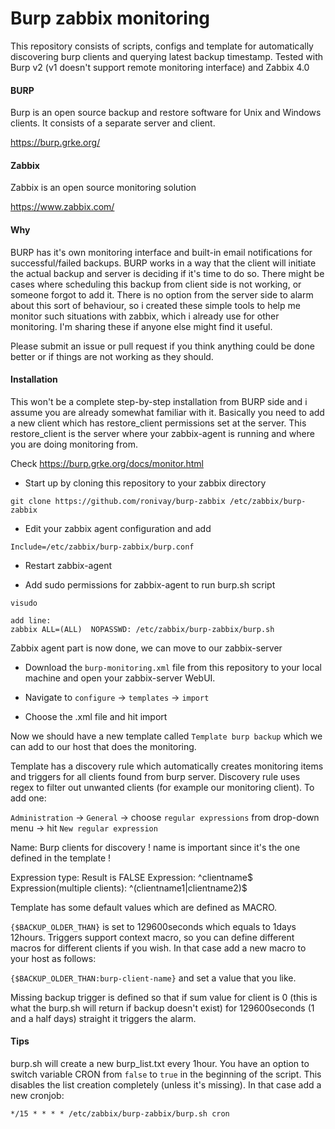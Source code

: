 # Burp zabbix monitoring

This repository consists of scripts, configs and template for automatically discovering burp clients and querying latest backup timestamp. Tested with Burp v2 (v1 doesn't support remote monitoring interface) and Zabbix 4.0

#### BURP

Burp is an open source backup and restore software for Unix and Windows clients. It consists of a separate server and client.

https://burp.grke.org/

#### Zabbix

Zabbix is an open source monitoring solution

https://www.zabbix.com/

#### Why

BURP has it's own monitoring interface and built-in email notifications for successful/failed backups. BURP works in a way that the client will initiate the actual backup and server is deciding if it's time to do so. There might be cases where scheduling this backup from client side is not working, or someone forgot to add it. There is no option from the server side to alarm about this sort of behaviour, so i created these simple tools to help me monitor such situations with zabbix, which i already use for other monitoring. I'm sharing these if anyone else might find it useful.

Please submit an issue or pull request if you think anything could be done better or if things are not working as they should.

#### Installation

This won't be a complete step-by-step installation from BURP side and i assume you are already somewhat familiar with it. Basically you need to add a new client which has restore_client permissions set at the server. This restore_client is the server where your zabbix-agent is running and where you are doing monitoring from.

Check https://burp.grke.org/docs/monitor.html

- Start up by cloning this repository to your zabbix directory
```
git clone https://github.com/ronivay/burp-zabbix /etc/zabbix/burp-zabbix
```
- Edit your zabbix agent configuration and add
```
Include=/etc/zabbix/burp-zabbix/burp.conf
```
- Restart zabbix-agent

- Add sudo permissions for zabbix-agent to run burp.sh script
```
visudo

add line:
zabbix ALL=(ALL)  NOPASSWD: /etc/zabbix/burp-zabbix/burp.sh
```
Zabbix agent part is now done, we can move to our zabbix-server

* Download the `burp-monitoring.xml` file from this repository to your local machine and open your zabbix-server WebUI. 

* Navigate to `configure` -> `templates` -> `import`

* Choose the .xml file and hit import

Now we should have a new template called `Template burp backup` which we can add to our host that does the monitoring.

Template has a discovery rule which automatically creates monitoring items and triggers	for all	clients	found from burp	server. Discovery rule uses regex to filter out unwanted clients (for example our monitoring client). To add one:

`Administration` -> `General` -> choose `regular expressions` from drop-down menu -> hit `New regular expression`

Name: Burp clients for discovery
! name is important since it's the one defined in the template !

Expression type: Result is FALSE
Expression: ^clientname$
Expression(multiple clients): ^(clientname1|clientname2)$ 

Template has some default values which are defined as MACRO.

`{$BACKUP_OLDER_THAN}` is set to 129600seconds which equals to 1days 12hours. Triggers support context macro, so you can define different macros for different clients if you wish. In that case add a new macro to your host as follows:

`{$BACKUP_OLDER_THAN:burp-client-name}` and set a value that you like.

Missing backup trigger is defined so that if sum value for client is 0 (this is what the burp.sh will return if backup doesn't exist) for 129600seconds (1 and a half days) straight it triggers the alarm.

#### Tips

burp.sh will create a new burp_list.txt every 1hour. You have an option to switch variable CRON from `false` to `true` in the beginning of the script. This disables the list creation completely (unless it's missing). In that case add a new cronjob:

```
*/15 * * * * /etc/zabbix/burp-zabbix/burp.sh cron
```
